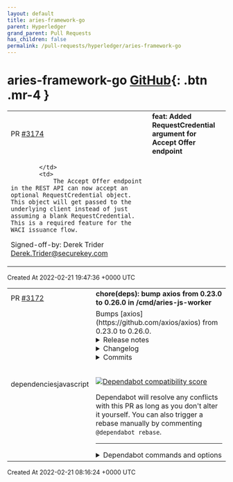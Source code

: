 ```yaml
---
layout: default
title: aries-framework-go
parent: Hyperledger
grand_parent: Pull Requests
has_children: false
permalink: /pull-requests/hyperledger/aries-framework-go
---
```


# aries-framework-go <span class="fs-3 right-align">[GitHub](https://github.com/hyperledger/aries-framework-go){: .btn .mr-4 }</span>


<div>
    <table>
        <tr>
            <td>
                PR <a href="https://github.com/hyperledger/aries-framework-go/pull/3174" class=".btn">#3174</a>
            </td>
            <td>
                <b>
                    feat: Added RequestCredential argument for Accept Offer endpoint
                </b>
            </td>
        </tr>
        <tr>
            <td>
                
            </td>
            <td>
                The Accept Offer endpoint in the REST API can now accept an optional RequestCredential object. This object will get passed to the underlying client instead of just assuming a blank RequestCredential. This is a required feature for the WACI issuance flow.

Signed-off-by: Derek Trider <Derek.Trider@securekey.com>
            </td>
        </tr>
    </table>
    <div class="right-align">
        Created At 2022-02-21 19:47:36 +0000 UTC
    </div>
</div>

<div>
    <table>
        <tr>
            <td>
                PR <a href="https://github.com/hyperledger/aries-framework-go/pull/3172" class=".btn">#3172</a>
            </td>
            <td>
                <b>
                    chore(deps): bump axios from 0.23.0 to 0.26.0 in /cmd/aries-js-worker
                </b>
            </td>
        </tr>
        <tr>
            <td>
                <span class="chip">dependencies</span><span class="chip">javascript</span>
            </td>
            <td>
                Bumps [axios](https://github.com/axios/axios) from 0.23.0 to 0.26.0.
<details>
<summary>Release notes</summary>
<p><em>Sourced from <a href="https://github.com/axios/axios/releases">axios's releases</a>.</em></p>
<blockquote>
<h2>v0.26.0</h2>
<h3>0.26.0 (February 13, 2022)</h3>
<p>Fixes and Functionality:</p>
<ul>
<li>Fixed The timeoutErrorMessage property in config not work with Node.js (<a href="https://github-redirect.dependabot.com/axios/axios/pull/3581">#3581</a>)</li>
<li>Added errors to be displayed when the query parsing process itself fails (<a href="https://github-redirect.dependabot.com/axios/axios/pull/3961">#3961</a>)</li>
<li>Fix/remove url required (<a href="https://github-redirect.dependabot.com/axios/axios/pull/4426">#4426</a>)</li>
<li>Update follow-redirects dependency due to Vulnerability (<a href="https://github-redirect.dependabot.com/axios/axios/pull/4462">#4462</a>)</li>
<li>Bump karma from 6.3.11 to 6.3.14 (<a href="https://github-redirect.dependabot.com/axios/axios/pull/4461">#4461</a>)</li>
<li>Bump follow-redirects from 1.14.7 to 1.14.8 (<a href="https://github-redirect.dependabot.com/axios/axios/pull/4473">#4473</a>)</li>
</ul>
<h2>v0.25.0</h2>
<h3>0.25.0 (January 18, 2022)</h3>
<p>Breaking changes:</p>
<ul>
<li>Fixing maxBodyLength enforcement (<a href="https://github-redirect.dependabot.com/axios/axios/pull/3786">#3786</a>)</li>
<li>Don't rely on strict mode behaviour for arguments (<a href="https://github-redirect.dependabot.com/axios/axios/pull/3470">#3470</a>)</li>
<li>Adding error handling when missing url (<a href="https://github-redirect.dependabot.com/axios/axios/pull/3791">#3791</a>)</li>
<li>Update isAbsoluteURL.js removing escaping of non-special characters (<a href="https://github-redirect.dependabot.com/axios/axios/pull/3809">#3809</a>)</li>
<li>Use native Array.isArray() in utils.js (<a href="https://github-redirect.dependabot.com/axios/axios/pull/3836">#3836</a>)</li>
<li>Adding error handling inside stream end callback (<a href="https://github-redirect.dependabot.com/axios/axios/pull/3967">#3967</a>)</li>
</ul>
<p>Fixes and Functionality:</p>
<ul>
<li>Added aborted even handler (<a href="https://github-redirect.dependabot.com/axios/axios/pull/3916">#3916</a>)</li>
<li>Header types expanded allowing <code>boolean</code> and <code>number</code> types (<a href="https://github-redirect.dependabot.com/axios/axios/pull/4144">#4144</a>)</li>
<li>Fix cancel signature allowing cancel message to be <code>undefined</code> (<a href="https://github-redirect.dependabot.com/axios/axios/pull/3153">#3153</a>)</li>
<li>Updated type checks to be formulated better (<a href="https://github-redirect.dependabot.com/axios/axios/pull/3342">#3342</a>)</li>
<li>Avoid unnecessary buffer allocations (<a href="https://github-redirect.dependabot.com/axios/axios/pull/3321">#3321</a>)</li>
<li>Adding a socket handler to keep TCP connection live when processing long living requests (<a href="https://github-redirect.dependabot.com/axios/axios/pull/3422">#3422</a>)</li>
<li>Added toFormData helper function (<a href="https://github-redirect.dependabot.com/axios/axios/pull/3757">#3757</a>)</li>
<li>Adding responseEncoding prop type in AxiosRequestConfig (<a href="https://github-redirect.dependabot.com/axios/axios/pull/3918">#3918</a>)</li>
</ul>
<p>Internal and Tests:</p>
<ul>
<li>Adding axios-test-instance to ecosystem (<a href="https://github-redirect.dependabot.com/axios/axios/pull/3786">#3786</a>)</li>
<li>Optimize the logic of isAxiosError (<a href="https://github-redirect.dependabot.com/axios/axios/pull/3546">#3546</a>)</li>
<li>Add tests and documentation to display how multiple inceptors work (<a href="https://github-redirect.dependabot.com/axios/axios/pull/3564">#3564</a>)</li>
<li>Updating follow-redirects to version 1.14.7 (<a href="https://github-redirect.dependabot.com/axios/axios/pull/4379">#4379</a>)</li>
</ul>
<p>Documentation:</p>
<ul>
<li>Fixing changelog to show corrext pull request (<a href="https://github-redirect.dependabot.com/axios/axios/pull/4219">#4219</a>)</li>
<li>Update upgrade guide for https proxy setting (<a href="https://github-redirect.dependabot.com/axios/axios/pull/3604">#3604</a>)</li>
</ul>
<p>Huge thanks to everyone who contributed to this release via code (authors listed below) or via reviews and triaging on GitHub:</p>
<ul>
<li><a href="https://github.com/axios/axios/blob/HEAD/mailto:jasonsaayman@gmail.com">Jay</a></li>
<li><a href="https://github.com/rijkvanzanten">Rijk van Zanten</a></li>
<li><a href="https://github.com/koh110">Kohta Ito</a></li>
<li><a href="https://github.com/bfaulk96">Brandon Faulkner</a></li>
<li><a href="https://github.com/NoriSte">Stefano Magni</a></li>
</ul>
<!-- raw HTML omitted -->
</blockquote>
<p>... (truncated)</p>
</details>
<details>
<summary>Changelog</summary>
<p><em>Sourced from <a href="https://github.com/axios/axios/blob/master/CHANGELOG.md">axios's changelog</a>.</em></p>
<blockquote>
<h3>0.26.0 (February 13, 2022)</h3>
<p>Fixes and Functionality:</p>
<ul>
<li>Fixed The timeoutErrorMessage property in config not work with Node.js (<a href="https://github-redirect.dependabot.com/axios/axios/pull/3581">#3581</a>)</li>
<li>Added errors to be displayed when the query parsing process itself fails (<a href="https://github-redirect.dependabot.com/axios/axios/pull/3961">#3961</a>)</li>
<li>Fix/remove url required (<a href="https://github-redirect.dependabot.com/axios/axios/pull/4426">#4426</a>)</li>
<li>Update follow-redirects dependency due to Vurnerbility (<a href="https://github-redirect.dependabot.com/axios/axios/pull/4462">#4462</a>)</li>
<li>Bump karma from 6.3.11 to 6.3.14 (<a href="https://github-redirect.dependabot.com/axios/axios/pull/4461">#4461</a>)</li>
<li>Bump follow-redirects from 1.14.7 to 1.14.8 (<a href="https://github-redirect.dependabot.com/axios/axios/pull/4473">#4473</a>)</li>
</ul>
<h3>0.25.0 (January 18, 2022)</h3>
<p>Breaking changes:</p>
<ul>
<li>Fixing maxBodyLength enforcement (<a href="https://github-redirect.dependabot.com/axios/axios/pull/3786">#3786</a>)</li>
<li>Don't rely on strict mode behaviour for arguments (<a href="https://github-redirect.dependabot.com/axios/axios/pull/3470">#3470</a>)</li>
<li>Adding error handling when missing url (<a href="https://github-redirect.dependabot.com/axios/axios/pull/3791">#3791</a>)</li>
<li>Update isAbsoluteURL.js removing escaping of non-special characters (<a href="https://github-redirect.dependabot.com/axios/axios/pull/3809">#3809</a>)</li>
<li>Use native Array.isArray() in utils.js (<a href="https://github-redirect.dependabot.com/axios/axios/pull/3836">#3836</a>)</li>
<li>Adding error handling inside stream end callback (<a href="https://github-redirect.dependabot.com/axios/axios/pull/3967">#3967</a>)</li>
</ul>
<p>Fixes and Functionality:</p>
<ul>
<li>Added aborted even handler (<a href="https://github-redirect.dependabot.com/axios/axios/pull/3916">#3916</a>)</li>
<li>Header types expanded allowing <code>boolean</code> and <code>number</code> types (<a href="https://github-redirect.dependabot.com/axios/axios/pull/4144">#4144</a>)</li>
<li>Fix cancel signature allowing cancel message to be <code>undefined</code> (<a href="https://github-redirect.dependabot.com/axios/axios/pull/3153">#3153</a>)</li>
<li>Updated type checks to be formulated better (<a href="https://github-redirect.dependabot.com/axios/axios/pull/3342">#3342</a>)</li>
<li>Avoid unnecessary buffer allocations (<a href="https://github-redirect.dependabot.com/axios/axios/pull/3321">#3321</a>)</li>
<li>Adding a socket handler to keep TCP connection live when processing long living requests (<a href="https://github-redirect.dependabot.com/axios/axios/pull/3422">#3422</a>)</li>
<li>Added toFormData helper function (<a href="https://github-redirect.dependabot.com/axios/axios/pull/3757">#3757</a>)</li>
<li>Adding responseEncoding prop type in AxiosRequestConfig (<a href="https://github-redirect.dependabot.com/axios/axios/pull/3918">#3918</a>)</li>
</ul>
<p>Internal and Tests:</p>
<ul>
<li>Adding axios-test-instance to ecosystem (<a href="https://github-redirect.dependabot.com/axios/axios/pull/3786">#3786</a>)</li>
<li>Optimize the logic of isAxiosError (<a href="https://github-redirect.dependabot.com/axios/axios/pull/3546">#3546</a>)</li>
<li>Add tests and documentation to display how multiple inceptors work (<a href="https://github-redirect.dependabot.com/axios/axios/pull/3564">#3564</a>)</li>
<li>Updating follow-redirects to version 1.14.7 (<a href="https://github-redirect.dependabot.com/axios/axios/pull/4379">#4379</a>)</li>
</ul>
<p>Documentation:</p>
<ul>
<li>Fixing changelog to show corrext pull request (<a href="https://github-redirect.dependabot.com/axios/axios/pull/4219">#4219</a>)</li>
<li>Update upgrade guide for https proxy setting (<a href="https://github-redirect.dependabot.com/axios/axios/pull/3604">#3604</a>)</li>
</ul>
<p>Huge thanks to everyone who contributed to this release via code (authors listed below) or via reviews and triaging on GitHub:</p>
<ul>
<li><a href="https://github.com/axios/axios/blob/master/mailto:jasonsaayman@gmail.com">Jay</a></li>
<li><a href="https://github.com/rijkvanzanten">Rijk van Zanten</a></li>
<li><a href="https://github.com/koh110">Kohta Ito</a></li>
<li><a href="https://github.com/bfaulk96">Brandon Faulkner</a></li>
<li><a href="https://github.com/NoriSte">Stefano Magni</a></li>
<li><a href="https://github.com/fanguangyi">enofan</a></li>
<li><a href="https://github.com/puzpuzpuz">Andrey Pechkurov</a></li>
</ul>
<!-- raw HTML omitted -->
</blockquote>
<p>... (truncated)</p>
</details>
<details>
<summary>Commits</summary>
<ul>
<li><a href="https://github.com/axios/axios/commit/c9aca7525703ab600eacd9e95fd7f6ecc9942616"><code>c9aca75</code></a> Releasing v0.26.0</li>
<li><a href="https://github.com/axios/axios/commit/3f842e034ec45c6b48247a48160620dfdf9336e4"><code>3f842e0</code></a> Merge branch 'master' of github.com:axios/axios</li>
<li><a href="https://github.com/axios/axios/commit/2f1e8189f2cf2e97f525975a2a609ca5213b6b7a"><code>2f1e818</code></a> Merge branch 'cookieMr-master'</li>
<li><a href="https://github.com/axios/axios/commit/95295f6f291fc7e647e8d3c2960b5d26a2df707d"><code>95295f6</code></a> Fixed conflict in package lock</li>
<li><a href="https://github.com/axios/axios/commit/b3aa79e13818ab6027b43d9aaae491f1ffcec0fe"><code>b3aa79e</code></a> Bump follow-redirects from 1.14.7 to 1.14.8 (<a href="https://github-redirect.dependabot.com/axios/axios/issues/4473">#4473</a>)</li>
<li><a href="https://github.com/axios/axios/commit/d660e29c1a0f4af84e2050f1fcfa52eb9715b363"><code>d660e29</code></a> Revert &quot;Fixed isFormData predicate; (<a href="https://github-redirect.dependabot.com/axios/axios/issues/4413">#4413</a>)&quot; (<a href="https://github-redirect.dependabot.com/axios/axios/issues/4472">#4472</a>)</li>
<li><a href="https://github.com/axios/axios/commit/447a24dfc337f93d35b9a8bed7629a76f7aed6bf"><code>447a24d</code></a> Bump karma from 6.3.11 to 6.3.14 (<a href="https://github-redirect.dependabot.com/axios/axios/issues/4461">#4461</a>)</li>
<li><a href="https://github.com/axios/axios/commit/c5bdbd436d7ac90d7bac26247cb60752d171e47c"><code>c5bdbd4</code></a> Update follow-redirects dependency due to Vurnerbility</li>
<li><a href="https://github.com/axios/axios/commit/73e3bdb8835ba942096b662e9441f1d85ce4d484"><code>73e3bdb</code></a> Fixed isFormData predicate; (<a href="https://github-redirect.dependabot.com/axios/axios/issues/4413">#4413</a>)</li>
<li><a href="https://github.com/axios/axios/commit/cc86c6c49fdbfd8e2517b191b8833d2f2816ff91"><code>cc86c6c</code></a> Fix/remove url required (<a href="https://github-redirect.dependabot.com/axios/axios/issues/4426">#4426</a>)</li>
<li>Additional commits viewable in <a href="https://github.com/axios/axios/compare/v0.23.0...v0.26.0">compare view</a></li>
</ul>
</details>
<br />


[![Dependabot compatibility score](https://dependabot-badges.githubapp.com/badges/compatibility_score?dependency-name=axios&package-manager=npm_and_yarn&previous-version=0.23.0&new-version=0.26.0)](https://docs.github.com/en/github/managing-security-vulnerabilities/about-dependabot-security-updates#about-compatibility-scores)

Dependabot will resolve any conflicts with this PR as long as you don't alter it yourself. You can also trigger a rebase manually by commenting `@dependabot rebase`.

[//]: # (dependabot-automerge-start)
[//]: # (dependabot-automerge-end)

---

<details>
<summary>Dependabot commands and options</summary>
<br />

You can trigger Dependabot actions by commenting on this PR:
- `@dependabot rebase` will rebase this PR
- `@dependabot recreate` will recreate this PR, overwriting any edits that have been made to it
- `@dependabot merge` will merge this PR after your CI passes on it
- `@dependabot squash and merge` will squash and merge this PR after your CI passes on it
- `@dependabot cancel merge` will cancel a previously requested merge and block automerging
- `@dependabot reopen` will reopen this PR if it is closed
- `@dependabot close` will close this PR and stop Dependabot recreating it. You can achieve the same result by closing it manually
- `@dependabot ignore this major version` will close this PR and stop Dependabot creating any more for this major version (unless you reopen the PR or upgrade to it yourself)
- `@dependabot ignore this minor version` will close this PR and stop Dependabot creating any more for this minor version (unless you reopen the PR or upgrade to it yourself)
- `@dependabot ignore this dependency` will close this PR and stop Dependabot creating any more for this dependency (unless you reopen the PR or upgrade to it yourself)


</details>
            </td>
        </tr>
    </table>
    <div class="right-align">
        Created At 2022-02-21 08:16:24 +0000 UTC
    </div>
</div>

